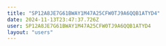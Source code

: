 ```yaml
---
title: "SP12A8JE7G61BWAY1M47A25CFW0TJ9A6QQB1ATYD4"
date: 2024-11-13T23:47:37.726Z
user: SP12A8JE7G61BWAY1M47A25CFW0TJ9A6QQB1ATYD4
layout: "users"
---
```

    